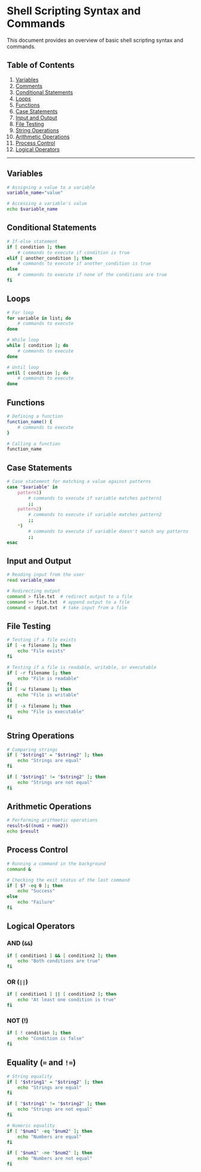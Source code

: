 # Shell Scripting Syntax and Commands

This document provides an overview of basic shell scripting syntax and commands.

## Table of Contents

1. [Variables](#variables)
2. [Comments](#comments)
3. [Conditional Statements](#conditional-statements)
4. [Loops](#loops)
5. [Functions](#functions)
6. [Case Statements](#case-statements)
7. [Input and Output](#input-and-output)
8. [File Testing](#file-testing)
9. [String Operations](#string-operations)
10. [Arithmetic Operations](#arithmetic-operations)
11. [Process Control](#process-control)
12. [Logical Operators](#logical-operators)

---

## Variables

```bash
# Assigning a value to a variable
variable_name="value"

# Accessing a variable's value
echo $variable_name

```

## Conditional Statements

```bash
# If-else statement
if [ condition ]; then
    # commands to execute if condition is true
elif [ another_condition ]; then
    # commands to execute if another_condition is true
else
    # commands to execute if none of the conditions are true
fi

```

## Loops

```bash
# For loop
for variable in list; do
    # commands to execute
done

# While loop
while [ condition ]; do
    # commands to execute
done

# Until loop
until [ condition ]; do
    # commands to execute
done

```

## Functions

```bash
# Defining a function
function_name() {
    # commands to execute
}

# Calling a function
function_name

```

## Case Statements

```bash
# Case statement for matching a value against patterns
case "$variable" in
    pattern1)
        # commands to execute if variable matches pattern1
        ;;
    pattern2)
        # commands to execute if variable matches pattern2
        ;;
    *)
        # commands to execute if variable doesn't match any patterns
        ;;
esac

```

## Input and Output

```bash
# Reading input from the user
read variable_name

# Redirecting output
command > file.txt  # redirect output to a file
command >> file.txt  # append output to a file
command < input.txt  # take input from a file

```

## File Testing

```bash
# Testing if a file exists
if [ -e filename ]; then
    echo "File exists"
fi

# Testing if a file is readable, writable, or executable
if [ -r filename ]; then
    echo "File is readable"
fi
if [ -w filename ]; then
    echo "File is writable"
fi
if [ -x filename ]; then
    echo "File is executable"
fi
```

## String Operations

```bash
# Comparing strings
if [ "$string1" = "$string2" ]; then
    echo "Strings are equal"
fi

if [ "$string1" != "$string2" ]; then
    echo "Strings are not equal"
fi
```

## Arithmetic Operations

```bash
# Performing arithmetic operations
result=$((num1 + num2))
echo $result
```

## Process Control

```bash
# Running a command in the background
command &

# Checking the exit status of the last command
if [ $? -eq 0 ]; then
    echo "Success"
else
    echo "Failure"
fi

```

## Logical Operators

### AND (`&&`)

```bash
if [ condition1 ] && [ condition2 ]; then
    echo "Both conditions are true"
fi
```

### OR (`||`)

```bash
if [ condition1 ] || [ condition2 ]; then
    echo "At least one condition is true"
fi
```

### NOT (!)

```bash
if [ ! condition ]; then
    echo "Condition is false"
fi
```

## Equality (`=` and `!=`)

```bash
# String equality
if [ "$string1" = "$string2" ]; then
    echo "Strings are equal"
fi

if [ "$string1" != "$string2" ]; then
    echo "Strings are not equal"
fi

# Numeric equality
if [ "$num1" -eq "$num2" ]; then
    echo "Numbers are equal"
fi

if [ "$num1" -ne "$num2" ]; then
    echo "Numbers are not equal"
fi

```
